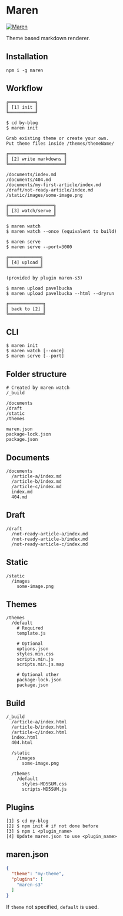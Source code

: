 # Maren

[![Maren](https://img.shields.io/badge/MAREN.IO-blue?style=for-the-badge)](https://maren.io)

Theme based markdown renderer.

## Installation

```
npm i -g maren
```

## Workflow

```
╔══════════╗
║ [1] init ║
╚══════════╝

$ cd by-blog
$ maren init

Grab existing theme or create your own.
Put theme files inside /themes/themeName/

╔═════════════════════╗
║ [2] write markdowns ║
╚═════════════════════╝

/documents/index.md
/documents/404.md
/documents/my-first-article/index.md
/draft/not-ready-article/index.md
/static/images/some-image.png

╔═════════════════╗
║ [3] watch/serve ║
╚═════════════════╝

$ maren watch
$ maren watch --once (equivalent to build)

$ maren serve
$ maren serve --port=3000

╔════════════╗
║ [4] upload ║
╚════════════╝

(provided by plugin maren-s3)

$ maren upload pavelbucka
$ maren upload pavelbucka --html --dryrun

╔═════════════╗
║ back to [2] ║
╚═════════════╝
```

## CLI

```
$ maren init
$ maren watch [--once]
$ maren serve [--port]
```

## Folder structure

```
# Created by maren watch
/_build

/documents
/draft
/static
/themes

maren.json
package-lock.json
package.json
```

## Documents

```
/documents
  /article-a/index.md
  /article-b/index.md
  /article-c/index.md
  index.md
  404.md
```

## Draft

```
/draft
  /not-ready-article-a/index.md
  /not-ready-article-b/index.md
  /not-ready-article-c/index.md
```

## Static

```
/static
  /images
    some-image.png
```

## Themes

```
/themes
  /default
    # Required
    template.js

    # Optional
    options.json
    styles.min.css
    scripts.min.js
    scripts.min.js.map

    # Optional other
    package-lock.json
    package.json
```

## Build

```
/_build
  /article-a/index.html
  /article-b/index.html
  /article-c/index.html
  index.html
  404.html

  /static
    /images
      some-image.png

  /themes
    /default
      styles-MD5SUM.css
      scripts-MD5SUM.js
```

## Plugins

```
[1] $ cd my-blog
[2] $ npm init # if not done before
[3] $ npm i <plugin_name>
[4] Update maren.json to use <plugin_name>
```

## maren.json

```json
{
  "theme": "my-theme",
  "plugins": [
    "maren-s3"
  ]
}
```

If `theme` not specified, `default` is used.
